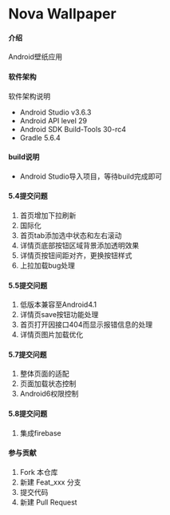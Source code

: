 # Nova Wallpaper

#### 介绍
Android壁纸应用

#### 软件架构
软件架构说明
- Android Studio v3.6.3
- Android API level 29
- Android SDK Build-Tools 30-rc4
- Gradle 5.6.4

#### build说明
- Android Studio导入项目，等待build完成即可

#### 5.4提交问题
1. 首页增加下拉刷新
2. 国际化
3. 首页tab添加选中状态和左右滚动
4. 详情页底部按钮区域背景添加透明效果
5. 详情页按钮间距对齐，更换按钮样式
6. 上拉加载bug处理

#### 5.5提交问题
1. 低版本兼容至Android4.1
2. 详情页save按钮功能处理
3. 首页打开因接口404而显示报错信息的处理
4. 详情页图片加载优化

#### 5.7提交问题
1. 整体页面的适配
2. 页面加载状态控制
3. Android6权限控制

#### 5.8提交问题
1. 集成firebase

#### 参与贡献

1.  Fork 本仓库
2.  新建 Feat_xxx 分支
3.  提交代码
4.  新建 Pull Request


